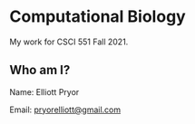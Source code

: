 # Computational Biology
My work for CSCI 551 Fall 2021.

## Who am I?
Name: Elliott Pryor

Email: pryorelliott@gmail.com
